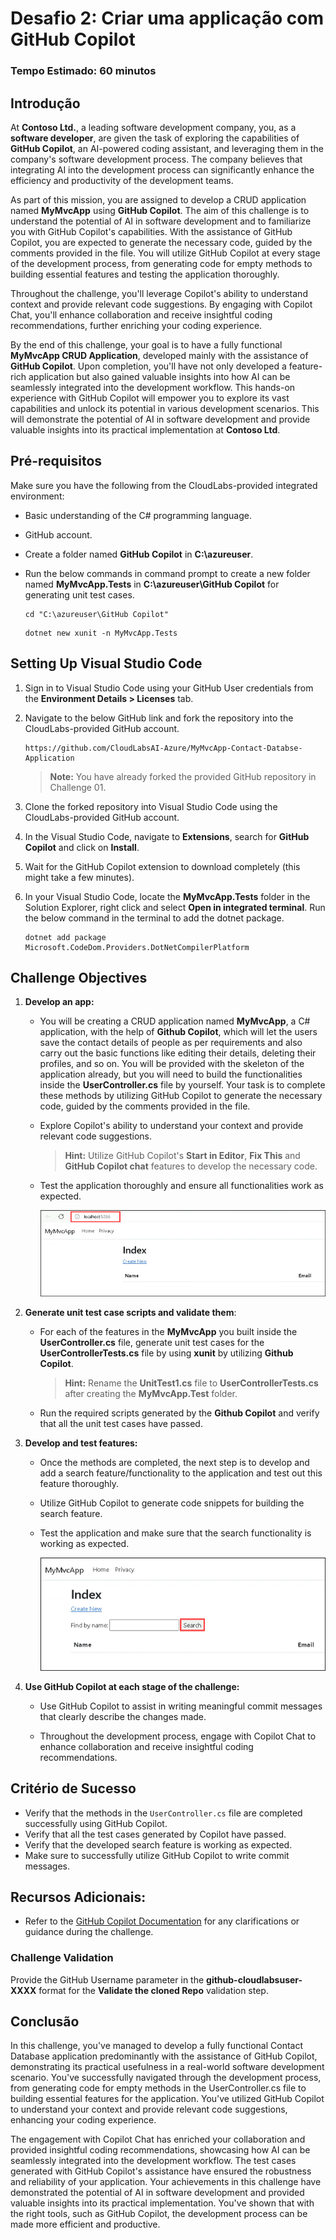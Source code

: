 # Desafio 2: Criar uma applicação com GitHub Copilot

### Tempo Estimado: 60 minutos
  
## Introdução  

At **Contoso Ltd.**, a leading software development company, you, as a **software developer**, are given the task of exploring the capabilities of **GitHub Copilot**, an AI-powered coding assistant, and leveraging them in the company's software development process. The company believes that integrating AI into the development process can significantly enhance the efficiency and productivity of the development teams.

As part of this mission, you are assigned to develop a CRUD application named **MyMvcApp** using **GitHub Copilot**. The aim of this challenge is to understand the potential of AI in software development and to familiarize you with GitHub Copilot's capabilities. With the assistance of GitHub Copilot, you are expected to generate the necessary code, guided by the comments provided in the file. You will utilize GitHub Copilot at every stage of the development process, from generating code for empty methods to building essential features and testing the application thoroughly.

Throughout the challenge, you'll leverage Copilot's ability to understand context and provide relevant code suggestions. By engaging with Copilot Chat, you'll enhance collaboration and receive insightful coding recommendations, further enriching your coding experience.

By the end of this challenge, your goal is to have a fully functional **MyMvcApp CRUD Application**, developed mainly with the assistance of **GitHub Copilot**. Upon completion, you'll have not only developed a feature-rich application but also gained valuable insights into how AI can be seamlessly integrated into the development workflow. This hands-on experience with GitHub Copilot will empower you to explore its vast capabilities and unlock its potential in various development scenarios. This will demonstrate the potential of AI in software development and provide valuable insights into its practical implementation at **Contoso Ltd**.
  
## Pré-requisitos

Make sure you have the following from the CloudLabs-provided integrated environment:

- Basic understanding of the C# programming language.  
- GitHub account.
- Create a folder named **GitHub Copilot** in **C:\azureuser**.
- Run the below commands in command prompt to create a new folder named **MyMvcApp.Tests** in **C:\azureuser\GitHub Copilot** for generating unit test cases.

  ```
  cd "C:\azureuser\GitHub Copilot"
  ```
  ```
  dotnet new xunit -n MyMvcApp.Tests
  ```

## Setting Up Visual Studio Code

1. Sign in to Visual Studio Code using your GitHub User credentials from the **Environment Details > Licenses** tab.

2. Navigate to the below GitHub link and fork the repository into the CloudLabs-provided GitHub account.

   ```
   https://github.com/CloudLabsAI-Azure/MyMvcApp-Contact-Databse-Application
   ```

   > **Note:** You have already forked the provided GitHub repository in Challenge 01.
   
3. Clone the forked repository into Visual Studio Code using the CloudLabs-provided GitHub account.

4. In the Visual Studio Code, navigate to **Extensions**, search for **GitHub Copilot** and click on **Install**.

5. Wait for the GitHub Copilot extension to download completely (this might take a few minutes).

6. In your Visual Studio Code, locate the **MyMvcApp.Tests** folder in the Solution Explorer, right click and select **Open in integrated terminal**. Run the below command in the terminal to add the dotnet package.

      ```
      dotnet add package Microsoft.CodeDom.Providers.DotNetCompilerPlatform
      ```

## Challenge Objectives  
1. **Develop an app:** 

      - You will be creating a CRUD application named **MyMvcApp**, a C# application, with the help of **Github Copilot**, which will let the users save the contact details of people as per requirements and also carry out the basic functions like editing their details, deleting their profiles, and so on. You will be provided with the skeleton of the application already, but you will need to build the functionalities inside the **UserController.cs** file by yourself. Your task is to complete these methods by utilizing GitHub Copilot to generate the necessary code, guided by the comments provided in the file.

      - Explore Copilot's ability to understand your context and provide relevant code suggestions.
        >**Hint:** Utilize GitHub Copilot's **Start in Editor**, **Fix This** and **GitHub Copilot chat** features to develop the necessary code.

      - Test the application thoroughly and ensure all functionalities work as expected.
  
        ![](../../media/challenge3-mymvcapp-localhost.png)

   <validation step="daaa3f6f-00f1-437a-8f35-01b59fb2da41" />

   <validation step="c7f107a0-97a2-4442-9cef-b14297fd5b7a" />

2. **Generate unit test case scripts and validate them**:

      - For each of the features in the **MyMvcApp** you built inside the **UserController.cs** file, generate unit test cases for the **UserControllerTests.cs** file by using **xunit** by utilizing **Github Copilot**.
        >**Hint:** Rename the **UnitTest1.cs** file to **UserControllerTests.cs** after creating the **MyMvcApp.Test** folder.

      - Run the required scripts generated by the **Github Copilot** and verify that all the unit test cases have passed.

3. **Develop and test features:** 

      - Once the methods are completed, the next step is to develop and add a search feature/functionality to the application and test out this feature thoroughly.
        
      - Utilize GitHub Copilot to generate code snippets for building the search feature.

      - Test the application and make sure that the search functionality is working as expected.
  
        ![](../../media/challenge3-mymvcapp-search.png)

4. **Use GitHub Copilot at each stage of the challenge:** 

      - Use GitHub Copilot to assist in writing meaningful commit messages that clearly describe the changes made.

      - Throughout the development process, engage with Copilot Chat to enhance collaboration and receive insightful coding recommendations.
  
## Critério de Sucesso  

- Verify that the methods in the `UserController.cs` file are completed successfully using GitHub Copilot.
- Verify that all the test cases generated by Copilot have passed.  
- Verify that the developed search feature is working as expected.    
- Make sure to successfully utilize GitHub Copilot to write commit messages.

## Recursos Adicionais:

- Refer to the [GitHub Copilot Documentation](https://github.com/github/copilot-docs) for any clarifications or guidance during the challenge.
  
### Challenge Validation

Provide the GitHub Username parameter in the **github-cloudlabsuser-XXXX** format for the **Validate the cloned Repo** validation step.

## Conclusão  
In this challenge, you've managed to develop a fully functional Contact Database application predominantly with the assistance of GitHub Copilot, demonstrating its practical usefulness in a real-world software development scenario.
You've successfully navigated through the development process, from generating code for empty methods in the UserController.cs file to building essential features for the application. You've utilized GitHub Copilot to understand your context and provide relevant code suggestions, enhancing your coding experience.

The engagement with Copilot Chat has enriched your collaboration and provided insightful coding recommendations, showcasing how AI can be seamlessly integrated into the development workflow. The test cases generated with GitHub Copilot's assistance have ensured the robustness and reliability of your application. Your achievements in this challenge have demonstrated the potential of AI in software development and provided valuable insights into its practical implementation. You've shown that with the right tools, such as GitHub Copilot, the development process can be made more efficient and productive.
  


